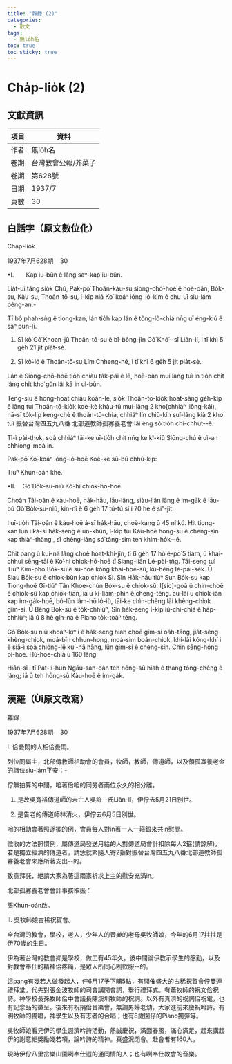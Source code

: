 ```yaml
---
title: "雜錄 (2)"
categories:
  - 散文
tags:
  - 無lo̍h名
toc: true
toc_sticky: true
---
```


# Cha̍p-lio̍k (2)

## 文獻資訊

| 項目 | 資料 |
|---|---|
| 作者 | 無lo̍h名 |
| 卷期 | 台灣教會公報/芥菜子 |
| 卷期 | 第628號 |
| 日期 | 1937/7 |
| 頁數 | 30 |

## 白話字（原文數位化）

Cha̍p-lio̍k

1937年7月628期    30

•I.       Kap iu-būn ê lâng saⁿ-kap iu-būn.

Lia̍t-uī tâng sio̍k Chú, Pak-pō͘ Thoân-kàu-su siong-chō͘-hoē ê hoē-oân, Bo̍k-su, Kàu-su, Thoân-tō-su, í-ki̍p niá Ko͘-koáⁿ ióng-ló-kim ê chu-uī siu-lám pêng-an:-

Tī bô phah-sǹg ê tiong-kan, lán tio̍h kap lán ê tông-lô-chiá nn̄g uī éng-kiú ê saⁿ pun-lī.

1. Sī kò͘ Gô͘ Khoan-jū Thoân-tō-su ê bī-bông-jîn Gô͘ Khó͘--sī Liân-lí, i tī khì 5 ge̍h 21 ji̍t pia̍t-sè.

2. Sī kò͘-ló ê Thoân-tō-su Lîm Chheng-hé, i tī khì 6 ge̍h 5 ji̍t pia̍t-sè.

Lán ê Siong-chō͘-hoē tio̍h chiàu ta̍k-pái ê lē, hoē-oân muí lâng tuì in tio̍h chi̍t lâng chi̍t kho͘ gûn lâi kā in uì-būn.

Teng-siu ê hong-hoat chiàu koàn-lē, sio̍k Thoân-tō-kio̍k hoat-sàng ge̍h-kip ê lâng tuì Thoân-tō-kio̍k koè-kè khàu-tû muí-lâng 2 kho͘(chhiáⁿ liōng-kái), nā-sī to̍k-li̍p keng-chè ê thoân-tō-chiá, chhiáⁿ lín chiū-kín suî-lâng kià 2 kho͘ tuì 振替台灣四五九八番 北部道教師孤寡養老會 lâi èng só͘ tio̍h chi-chhut--ê.

Tì-ì pài-thok, soà chhiáⁿ tāi-ke uī-tio̍h chit nn̄g ke kî-kiû Siōng-chú ê uì-an chhiong-moá in.

Pak-pō͘ Ko͘-koáⁿ ióng-ló-hoē Koè-kè sū-bū chhú-kip:

Tiuⁿ Khun-oán khé.

•II.    Gô͘ Bo̍k-su-niû Kó͘-hi chiok-hō-hoē.

Choân Tâi-oân ê kàu-hoē, ha̍k-hāu, lāu-lâng, siàu-liân lâng ê im-ga̍k ê lāu-bú Gô͘ Bo̍k-su-niû, kin-nî ê 6 ge̍h 17 tú-tú sī i 70 hè ê siⁿ-ji̍t.

I uī-tio̍h Tâi-oân ê kàu-hoē á-sī ha̍k-hāu, choè-kang ū 45 nî kú. Hit tiong-kan lūn i kà-sī ha̍k-seng ê un-khûn, í-ki̍p tuì Kàu-hoē hōng-sū ê cheng-sîn kap thiàⁿ-thàng , sī chèng-lâng só͘ tâng-sim teh khim-ho̍k--ê.

Chit pang ū kuí-nā lâng choè hoat-khí-jîn, tī 6 ge̍h 17 hō͘ ē-po͘ 5 tiám, ū khai-chhui sēng-tāi ê Kó͘-hi chiok-hō-hoē tī Siang-liân Lé-pài-tn̂g. Tāi-seng tuì Tiuⁿ Kim-pho Bo̍k-su ê su-hoē kóng khai-hoē-sû, kú-hêng lé-pài-sek. Ū Siau Bo̍k-su ê chiok-bûn kap chiok Si. Sîn Ha̍k-hāu tiúⁿ Sun Bo̍k-su kap Tiong-hoē Gī-tiúⁿ Tân Khoe-chùn Bo̍k-su ê chiok-sû. I[sic]-goā ū chin-choē ê chiok-sû kap chiok-tiān, iā ū kì-liām-phín ê cheng-têng. āu-lâi ū chiok-iân kap im-ga̍k-hoē, bô-lūn lâm-hū ló-iù, tāi-ke chìn-chêng lâi khèng-chiok gîm-si. Ū Bêng Bo̍k-su ê to̍k-chhiùⁿ, Sîn ha̍k-seng í-ki̍p iú-chì-chiá ê ha̍p-chhiùⁿ; iā ū 8 hè gín-ná ê Piano to̍k-toâⁿ téng.

Gô͘ Bo̍k-su niû khoàⁿ-kìⁿ i ê ha̍k-seng hiah choē gîm-si oa̍h-tāng, jia̍t-sêng khèng-chiok, moá-bīn chhun-hong, moá-sim boán-chiok, khí-lâi kóng-khí i ê siā-ì soà chióng-lē kuí-nā hāng, lūn gîm-si ê cheng-sîn. Chin sēng-hóng pì-hoē. Hù-hoē-chiá ū 160 lâng.

Hiān-sî i tī Pat-lí-hun Ngāu-san-oân teh hōng-sū hiah ê thang tông-chêng ê lâng; iā ū teh hōng-sū Kàu-hoē ê im-ga̍k.

## 漢羅（Ùi原文改寫）

雜錄

1937年7月628期    30

I. 佮憂悶的人相佮憂悶。

列位同屬主，北部傳教師相助會的會員，牧師，教師，傳道師，以及領孤寡養老金的諸位siu-lám平安：-

佇無拍算的中間，咱著佮咱的同勞者兩位永久的相分離。

1. 是故吳寬裕傳道師的未亡人吳許--氏Liân-lí，伊佇去5月21日別世。

2. 是告老的傳道師林清火，伊佇去6月5日別世。

咱的相助會著照逐擺的例，會員每人對in著一人一箍銀來共in慰問。

徵收的方法照慣例，屬傳道局發送月給的人對傳道局會計扣除每人2箍(請諒解)，若是獨立經濟的傳道者，請恁就緊隨人寄2箍對振替台灣四五九八番北部道教師孤寡養老會來應所著支出--的。

致意拜託，紲請大家為著這兩家祈求上主的慰安充滿in。

北部孤寡養老會會計事務取扱：

張Khun-oán啟。

II. 吳牧師娘古稀祝賀會。

全台灣的教會，學校，老人，少年人的音樂的老母吳牧師娘，今年的6月17拄拄是伊70歲的生日。

伊為著台灣的教會抑是學校，做工有45年久。彼中間論伊教示學生的慇勤，以及對教會奉仕的精神佮疼痛，是眾人所同心咧欽服--的。

這pang有幾若人做發起人，佇6月17予下晡5點，有開催盛大的古稀祝賀會佇雙連禮拜堂。代先對張金波牧師的司會講開會詞，舉行禮拜式。有蕭牧師的祝文佮祝詩。神學校長孫牧師佮中會議長陳溪圳牧師的祝詞。以外有真濟的祝詞佮祝電，也有記念品的徵呈。後來有祝捐佮音樂會，無論男婦老幼，大家進前來慶祝吟詩。有明牧師的獨唱，神學生以及有志者的合唱；也有8歲囡仔的Piano獨彈等。

吳牧師娘看見伊的學生遐濟吟詩活動，熱誠慶祝，滿面春風，滿心滿足，起來講起伊的謝意紲獎勵幾若項，論吟詩的精神。真盛況閉會。赴會者有160人。

現時伊佇八里岔樂山園咧奉仕遐的通同情的人；也有咧奉仕教會的音樂。
